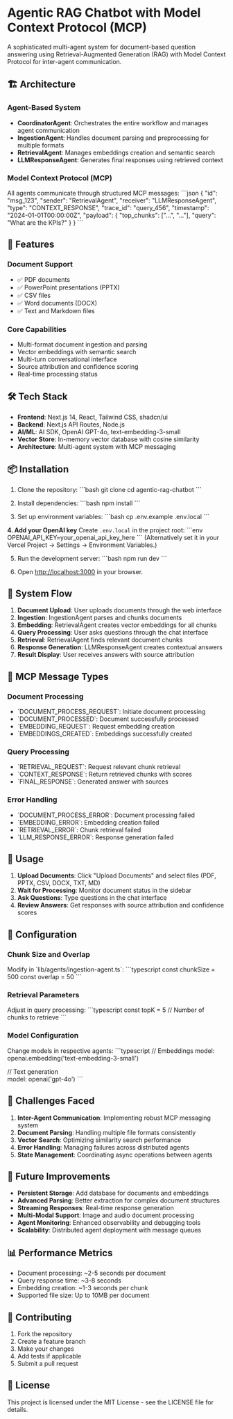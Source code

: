 # Agentic RAG Chatbot with Model Context Protocol (MCP)

A sophisticated multi-agent system for document-based question answering using Retrieval-Augmented Generation (RAG) with Model Context Protocol for inter-agent communication.

## 🏗️ Architecture

### Agent-Based System
- **CoordinatorAgent**: Orchestrates the entire workflow and manages agent communication
- **IngestionAgent**: Handles document parsing and preprocessing for multiple formats
- **RetrievalAgent**: Manages embeddings creation and semantic search
- **LLMResponseAgent**: Generates final responses using retrieved context

### Model Context Protocol (MCP)
All agents communicate through structured MCP messages:
\`\`\`json
{
  "id": "msg_123",
  "sender": "RetrievalAgent",
  "receiver": "LLMResponseAgent", 
  "type": "CONTEXT_RESPONSE",
  "trace_id": "query_456",
  "timestamp": "2024-01-01T00:00:00Z",
  "payload": {
    "top_chunks": ["...", "..."],
    "query": "What are the KPIs?"
  }
}
\`\`\`

## 🚀 Features

### Document Support
- ✅ PDF documents
- ✅ PowerPoint presentations (PPTX)
- ✅ CSV files
- ✅ Word documents (DOCX)
- ✅ Text and Markdown files

### Core Capabilities
- Multi-format document ingestion and parsing
- Vector embeddings with semantic search
- Multi-turn conversational interface
- Source attribution and confidence scoring
- Real-time processing status

## 🛠️ Tech Stack

- **Frontend**: Next.js 14, React, Tailwind CSS, shadcn/ui
- **Backend**: Next.js API Routes, Node.js
- **AI/ML**: AI SDK, OpenAI GPT-4o, text-embedding-3-small
- **Vector Store**: In-memory vector database with cosine similarity
- **Architecture**: Multi-agent system with MCP messaging

## 📦 Installation

1. Clone the repository:
\`\`\`bash
git clone <repository-url>
cd agentic-rag-chatbot
\`\`\`

2. Install dependencies:
\`\`\`bash
npm install
\`\`\`

3. Set up environment variables:
\`\`\`bash
cp .env.example .env.local
\`\`\`

**4. Add your OpenAI key**
Create `.env.local` in the project root:
\`\`\`env
OPENAI_API_KEY=your_openai_api_key_here
\`\`\`
(Alternatively set it in your Vercel Project → Settings → Environment Variables.)

5. Run the development server:
\`\`\`bash
npm run dev
\`\`\`

6. Open [http://localhost:3000](http://localhost:3000) in your browser.

## 🔄 System Flow

1. **Document Upload**: User uploads documents through the web interface
2. **Ingestion**: IngestionAgent parses and chunks documents
3. **Embedding**: RetrievalAgent creates vector embeddings for all chunks
4. **Query Processing**: User asks questions through the chat interface
5. **Retrieval**: RetrievalAgent finds relevant document chunks
6. **Response Generation**: LLMResponseAgent creates contextual answers
7. **Result Display**: User receives answers with source attribution

## 🧠 MCP Message Types

### Document Processing
- \`DOCUMENT_PROCESS_REQUEST\`: Initiate document processing
- \`DOCUMENT_PROCESSED\`: Document successfully processed
- \`EMBEDDING_REQUEST\`: Request embedding creation
- \`EMBEDDINGS_CREATED\`: Embeddings successfully created

### Query Processing
- \`RETRIEVAL_REQUEST\`: Request relevant chunk retrieval
- \`CONTEXT_RESPONSE\`: Return retrieved chunks with scores
- \`FINAL_RESPONSE\`: Generated answer with sources

### Error Handling
- \`DOCUMENT_PROCESS_ERROR\`: Document processing failed
- \`EMBEDDING_ERROR\`: Embedding creation failed
- \`RETRIEVAL_ERROR\`: Chunk retrieval failed
- \`LLM_RESPONSE_ERROR\`: Response generation failed

## 🎯 Usage

1. **Upload Documents**: Click "Upload Documents" and select files (PDF, PPTX, CSV, DOCX, TXT, MD)
2. **Wait for Processing**: Monitor document status in the sidebar
3. **Ask Questions**: Type questions in the chat interface
4. **Review Answers**: Get responses with source attribution and confidence scores

## 🔧 Configuration

### Chunk Size and Overlap
Modify in \`lib/agents/ingestion-agent.ts\`:
\`\`\`typescript
const chunkSize = 500
const overlap = 50
\`\`\`

### Retrieval Parameters
Adjust in query processing:
\`\`\`typescript
const topK = 5 // Number of chunks to retrieve
\`\`\`

### Model Configuration
Change models in respective agents:
\`\`\`typescript
// Embeddings
model: openai.embedding('text-embedding-3-small')

// Text generation  
model: openai('gpt-4o')
\`\`\`

## 🚧 Challenges Faced

1. **Inter-Agent Communication**: Implementing robust MCP messaging system
2. **Document Parsing**: Handling multiple file formats consistently
3. **Vector Search**: Optimizing similarity search performance
4. **Error Handling**: Managing failures across distributed agents
5. **State Management**: Coordinating async operations between agents

## 🔮 Future Improvements

- **Persistent Storage**: Add database for documents and embeddings
- **Advanced Parsing**: Better extraction for complex document structures
- **Streaming Responses**: Real-time response generation
- **Multi-Modal Support**: Image and audio document processing
- **Agent Monitoring**: Enhanced observability and debugging tools
- **Scalability**: Distributed agent deployment with message queues

## 📊 Performance Metrics

- Document processing: ~2-5 seconds per document
- Query response time: ~3-8 seconds
- Embedding creation: ~1-3 seconds per chunk
- Supported file size: Up to 10MB per document

## 🤝 Contributing

1. Fork the repository
2. Create a feature branch
3. Make your changes
4. Add tests if applicable
5. Submit a pull request

## 📄 License

This project is licensed under the MIT License - see the LICENSE file for details.
